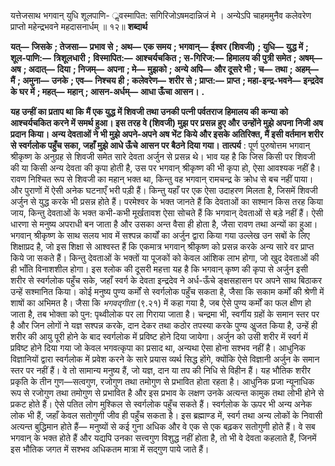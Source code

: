  

यत्तेजसाथ भगवान् युधि शूलपाणि- ॢवस्मापित: सगिरिजोऽषमदान्निजं मे । अन्येऽपि चाहममुनैव कलेवरेण प्राप्तो महेन्द्रभवने महदासनार्धम् ॥ १२॥ **शब्दार्थ** 

**यत्—** **जिसके** **; तेजसा—** **प्रभाव से** **; अथ—** **एक समय** **; भगवान्—** **ईश्वर (शिवजी)** **; युधि—** **युद्ध में** **; शूल-पाणि:—** **त्रिशूलधारी** **;** **विस्मापित:—** **आश्चर्यचकित** **; स-गिरिज:—** **हिमालय की पुत्री समेत** **; अषम्—** **अष** **; अदात्—** **दिया** **; निजम्—** **अपना** **; मे—** **मुझको** **; अन्ये अपि—** **और दूसरे भी** **; च—** **तथा** **; अहम्—** **मैं** **; अमुना—** **उनके** **; एव—** **निश्चय ही** **; कलेवरेण—** **शरीर से** **; प्राप्त:—** **प्राप्त** **; महा-इन्द्र-भवने—** **इन्द्रदेव के घर में** **; महत्—** **महान्** **; आसन-अर्धम्—** **आधा ऊँचा आसन।** **.** 

**यह उन्हीं का प्रताप था कि मैं एक युद्ध में शिवजी तथा उनकी पत्नी पर्वतराज हिमालय की** **कन्या को आश्चर्यचकित करने में समर्थ हुआ। इस तरह वे (शिवजी) मुझ पर प्रसन्न हुए और** **उन्होंने मुझे अपना निजी अष प्रदान किया। अन्य देवताओं ने भी मुझे अपने-अपने अष भेंट** **किये और इसके अतिरिक्त, मैं इसी वर्तमान शरीर से स्वर्गलोक पहुँच सका, जहाँ मुझे आधे ऊँचे** **आसन पर बैठने दिया गया।** **तात्पर्य** : पूर्ण पुरुषोत्तम भगवान् श्रीकृष्ण के अनुग्रह से शिवजी समेत सारे देवता अर्जुन से प्रसन्न थे। भाव यह है कि जिस किसी पर शिवजी की या किसी अन्य देवता की कृपा होती है, उस पर भगवान् श्रीकृष्ण की भी कृपा हो, ऐसा आवश्यक नहीं है। रावण निश्चित रूप से शिवजी का महान् भक्त था, किन्तु वह भगवान् रामचन्द्र के क्रोध से बच नहीं पाया। और पुराणों में ऐसी अनेक घटनाएँ भरी पड़ी हैं। किन्तु यहाँ पर एक ऐसा उदाहरण मिलता है, जिसमें शिवजी अर्जुन से युद्ध करके भी प्रसन्न होते हैं। परमेश्वर के भक्त जानते हैं कि देवताओं का सश्मान किस तरह किया जाय, किन्तु देवताओं के भक्त कभी-कभी मूर्खतावश ऐसा सोचते हैं कि भगवान् देवताओं से बड़े नहीं हैं। ऐसी धारणा से मनुष्य अपराधी बन जाता है और उसका अन्त वैसा ही होता है, जैसा रावण तथा अन्यों का हुआ। भगवान् श्रीकृष्ण के साथ सलय भाव में सश्पन्न कार्यों का अर्जुन द्वारा किया गया उल्लेख उन सबों के लिए शिक्षाप्रद है, जो इस शिक्षा से आश्वस्त हैं कि एकमात्र भगवान् श्रीकृष्ण को प्रसन्न करके अन्य सारे वर प्राप्त किये जा सकते हैं। किन्तु देवताओं के भक्तों या पूजकों को केवल आंशिक लाभ होगा, जो खुद देवताओं की ही भाँति विनाशशील होगा। इस श्लोक की दूसरी महत्ता यह है कि भगवान् कृष्ण की कृपा से अर्जुन इसी शरीर से स्वर्गलोक पहुँच सके, जहाँ स्वर्ग के देवता इन्द्रदेव ने अर्ध-ऊँचे ङ्क्षसहासन पर अपने साथ बिठाकर उन्हें सश्मानित किया। कोई मनुष्य पुण्य कर्मों से स्वर्गलोक पहुँच सकता है, जैसा कि सकाम कर्मों की श्रेणी में शाषों का अभिमत है। जैसा कि *भगवद्गीता* (९.२१) में कहा गया है, जब ऐसे पुण्य कर्मों का फल क्षीण हो जाता है, तब भोक्ता को पुन: पृथ्वीलोक पर ला गिराया जाता है। चन्द्रमा भी, स्वर्गीय ग्रहों के समान स्तर पर है और जिन लोगों ने यज्ञ सश्पन्न करके, दान देकर तथा कठोर तपस्या करके पुण्य अॢजत किया है, उन्हें ही शरीर की आयु पूरी होने के बाद स्वर्गलोक में प्रविष्ट होने दिया जायेगा। अर्जुन को उसी शरीर में स्वर्ग में प्रविष्ट होने दिया गया जो केवल भगवत्कृपा का प्रसाद था, अन्यथा ऐसा होना सश्भव नहीं है। आधुनिक विज्ञानियों द्वारा स्वर्गलोक में प्रवेश करने के सारे प्रयास व्यर्थ सिद्ध होंगे, क्योंकि ऐसे विज्ञानी अर्जुन के समान स्तर पर नहीं हैं। वे तो सामान्य मनुष्य हैं, जो यज्ञ, दान या तप की निधि से विहीन हैं। यह भौतिक शरीर प्रकृति के तीन गुण—सत्वगुण, रजोगुण तथा तमोगुण से प्रभावित होता रहता है। आधुनिक प्रजा न्यूनाधिक रूप से रजोगुण तथा तमोगुण से प्रभावित है और इस प्रभाव के लक्षण उनके अत्यन्त कामुक तथा लोभी होने से प्रकट होते हैं। ऐसे पतित लोग मुश्किल से स्वर्गलोक पहुँच सकते हैं। स्वर्गलोक के ऊपर भी अन्य अनेक लोक भी हैं, जहाँ केवल सतोगुणी जीव ही पहुँच सकता है। इस ब्रह्माण्ड में, स्वर्ग तथा अन्य लोकों के निवासी अत्यन्त बुद्धिमान होते हैं— मनुष्यों से कई गुना अधिक और वे एक से एक बढ़कर सतोगुणी होते हैं। वे सब भगवान् के भक्त होते हैं और यद्यपि उनका सत्त्वगुण विशुद्ध नहीं होता है, तो भी वे देवता कहलाते हैं, जिनमें इस भौतिक जगत में सश्भव अधिकतम मात्रा में सद्गुण पाये जाते हैं। 
